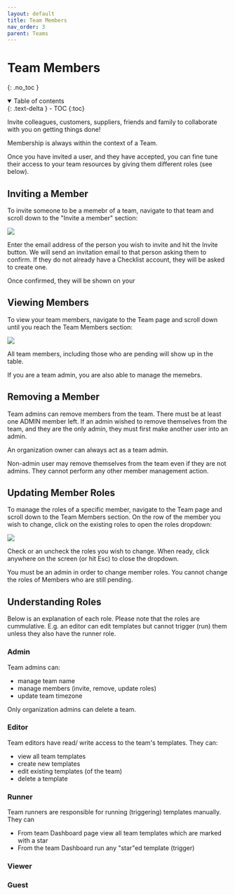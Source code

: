 ```yaml
---
layout: default
title: Team Members
nav_order: 3
parent: Teams
---
```

# Team Members
{: .no_toc }

<details open markdown="block">
  <summary>
    Table of contents
  </summary>
  {: .text-delta }
- TOC
{:toc}
</details>

Invite colleagues, customers, suppliers, friends and family to collaborate with you on getting things done! 

Membership is always within the context of a Team. 

Once you have invited a user, and they have accepted, you can fine tune their access to your team resources by giving them different roles (see below).

## Inviting a Member
To invite someone to be a memebr of a team, navigate to that team and scroll down to the "Invite a member" section:

![](/assets/images/teams/members-invite.png)

Enter the email address of the person you wish to invite and hit the Invite button. We will send an invitation email to that person asking them to confirm. If they do not already have a Checklist account, they will be asked to create one. 

Once confirmed, they will be shown on your 

## Viewing Members
To view your team members, navigate to the Team page and scroll down until you reach the Team Members section:

![](/assets/images/teams/members-view.png)

All team members, including those who are pending will show up in the table. 

If you are a team admin, you are also able to manage the memebrs.

## Removing a Member
Team admins can remove members from the team. There must be at least one ADMIN member left. If an admin wished to remove themselves from the team, and they are the only admin, they must first make another user into an admin.

An organization owner can always act as a team admin.

Non-admin user may remove themselves from the team even if they are not admins. They cannot perform any other member management action.

## Updating Member Roles
To manage the roles of a specific member, navigate to the Team page and scroll down to the Team Members section. On the row of the member you wish to change, click on the existing roles to open the roles dropdown:

![](/assets/images/teams/members-view.png)

Check or an uncheck the roles you wish to change. When ready, click anywhere on the screen (or hit Esc) to close the dropdown.

You must be an admin in order to change member roles. You cannot change the roles of Members who are still pending.

## Understanding Roles
Below is an explanation of each role. Please note that the roles are cummulative. E.g. an editor can edit templates but cannot trigger (run) them unless they also have the runner role.

### Admin
Team admins can:
* manage team name
* manage members (invite, remove, update roles)
* update team timezone

Only organization admins can delete a team.

### Editor
Team editors have read/ write access to the team's templates. They can:
* view all team templates
* create new templates
* edit existing templates (of the team)
* delete a template

### Runner
Team runners are responsible for running (triggering) templates manually. They can
* From team Dashboard page view all team templates which are marked with a star
* From the team Dashboard run any "star"ed template (trigger)

### Viewer

### Guest



